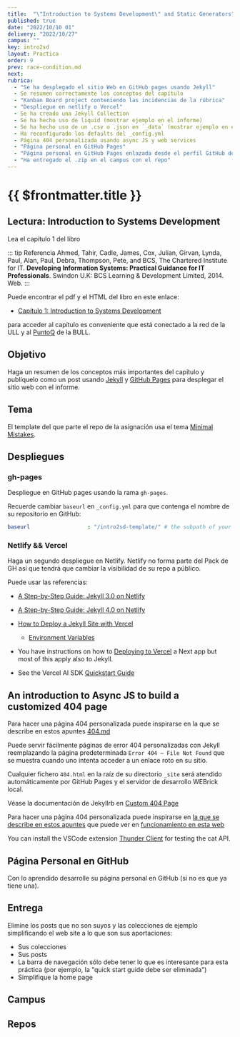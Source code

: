 ```yaml
---
title:  "\"Introduction to Systems Development\" and Static Generators"
published: true
date: "2022/10/10 01"
delivery: "2022/10/27"
campus: ""
key: intro2sd
layout: Practica
order: 9
prev: race-condition.md
next: 
rubrica:
  - "Se ha desplegado el sitio Web en GitHub pages usando Jekyll"
  - Se resumen correctamente los conceptos del capítulo
  - "Kanban Board project conteniendo las incidencias de la rúbrica"
  - "Despliegue en netlify o Vercel"
  - Se ha creado una Jekyll Collection 
  - Se ha hecho uso de liquid (mostrar ejemplo en el informe)
  - Se ha hecho uso de un .csv o .json en `_data` (mostrar ejemplo en el informe)
  - Ha reconfigurado los defaults del _config.yml
  - Página 404 personalizada usando async JS y web services
  - "Página personal en GitHub Pages"
  - "Página personal en GitHub Pages enlazada desde el perfil GitHub del alumno"
  - "Ha entregado el .zip en el campus con el repo"
---
```


# {{ $frontmatter.title }}

## Lectura: Introduction to Systems Development

Lea el capítulo 1 del libro 

::: tip Referencia
Ahmed, Tahir, Cadle, James, Cox, Julian, Girvan, Lynda, Paul, Alan, Paul, Debra, Thompson, Pete, and BCS, The Chartered Institute for IT. **Developing Information Systems: Practical Guidance for IT Professionals**. Swindon U.K: BCS Learning & Development Limited, 2014. Web.
:::

Puede encontrar el pdf y el HTML del libro en este enlace:

* [Capítulo 1: Introduction to Systems Development](https://ebookcentral-proquest-com.accedys2.bbtk.ull.es/lib/bull-ebooks/detail.action?docID=1713962#) 

para acceder al capítulo es conveniente que está conectado a la red de la ULL y al [PuntoQ](https://www.ull.es/servicios/biblioteca/servicios/puntoq/) de la BULL.

## Objetivo

Haga un resumen de los conceptos más importantes del capítulo y publíquelo como un post usando [Jekyll](/temas/web/jekyll) y [GitHub Pages](https://pages.github.com/) para desplegar el sitio web con el informe.

## Tema

El template del que parte el repo de la asignación usa el tema [Minimal Mistakes](https://mmistakes.github.io/minimal-mistakes/docs/quick-start-guide/).

## Despliegues

### gh-pages 

Despliegue en GitHub pages usando la rama `gh-pages`.

Recuerde cambiar `baseurl` en `_config.yml` para que contenga el nombre de su repositorio en GitHub:

```yaml
baseurl                  : "/intro2sd-template/" # the subpath of your site, e.g. "/blog"
```

### Netlify && Vercel

Haga un segundo despliegue en Netlify. Netlify no forma parte del Pack de GH así que tendrá que cambiar la visibilidad de su repo a público. 

Puede usar las referencias:

* [A Step-by-Step Guide: Jekyll 3.0 on Netlify](https://www.netlify.com/blog/2015/10/28/a-step-by-step-guide-jekyll-3.0-on-netlify/)
* [A Step-by-Step Guide: Jekyll 4.0 on Netlify](https://www.netlify.com/blog/2020/04/02/a-step-by-step-guide-jekyll-4.0-on-netlify/)

* [How to Deploy a Jekyll Site with Vercel](https://vercel.com/guides/deploying-jekyll-with-vercel) 
  * [Environment Variables](https://vercel.com/docs/concepts/projects/environment-variables?utm_source=next-site&utm_medium=docs&utm_campaign=next-website)
* You have instructions on how to [Deploying to Vercel](/nextjs/vercel-deployment) a Next app but most of this apply also to Jekyll.
* See the Vercel AI SDK [Quickstart Guide](https://sdk.vercel.ai/docs/getting-started)

## An introduction to Async JS to build a customized 404 page

Para hacer una página 404 personalizada puede inspirarse en la que se describe en estos apuntes [404.md](/temas/web/jekyll-404)
 
Puede servir fácilmente páginas de error 404 personalizadas con Jekyll  reemplazando la página predeterminada `Error 404 – File Not Found` que se muestra cuando uno intenta acceder a un enlace roto en su sitio. 

Cualquier fichero `404.html` en la raíz de su directorio `_site` será atendido automáticamente por GitHub Pages y el servidor de desarrollo WEBrick local.

Véase la documentación de Jekyllrb en [Custom 404 Page](https://jekyllrb.com/tutorials/custom-404-page/)

Para hacer una página 404 personalizada puede inspirarse en [la que se describe en estos apuntes](/temas/web/jekyll-404) que puede ver en [funcionamiento en esta web](https://ull-esit-dmsi.github.io/2032/10/31/leccion.html)

You can install the VSCode extension [Thunder Client](https://github.com/rangav/thunder-client-support) for testing the cat API.

## Página Personal en GitHub

Con lo aprendido desarrolle su página personal en GitHub (si no es que ya tiene una).

## Entrega 

Elimine los posts que no son suyos y las colecciones de ejemplo simplificando el web site a lo que son sus aportaciones:

* Sus colecciones
* Sus posts
* La barra de navegación sólo debe tener lo que es interesante para esta práctica (por ejemplo, la "quick start guide debe ser eliminada")
* Simplifique la home page

## Campus

<campus></campus>

## Repos

<repos></repos>